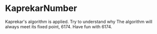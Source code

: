 # KaprekarNumber
Kaprekar's algorithm is applied. 
Try to understand why The algorithm will always meet its fixed point, 6174.
Have fun with 6174.
